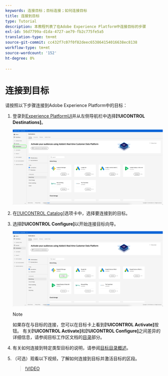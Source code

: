 ```yaml
---
keywords: 连接目标；目标连接；如何连接目标
title: 连接到目标
type: Tutorial
description: 本教程列表了在Adobe Experience Platform中连接目标的步骤
exl-id: 56d7799a-d1da-4727-ae79-fb2c775fe5a5
translation-type: tm+mt
source-git-commit: cc432f7c07f0f82deec653864154016638ec8138
workflow-type: tm+mt
source-wordcount: '152'
ht-degree: 0%

---
```


# 连接到目标

请按照以下步骤连接到Adobe Experience Platform中的目标：

1. 登录到[Experience PlatformUI](https://platform.adobe.com/)并从左侧导航栏中选择&#x200B;**[!UICONTROL Destinations]**。

   ![连接到目标](../assets/ui/connect-destinations/connect-destination.png)

2. 在[[!UICONTROL Catalog]](./destinations-workspace.md#catalog)选项卡中，选择要连接到的目标。

3. 选择&#x200B;**[!UICONTROL Configure]**&#x200B;以开始连接目标向导。

   ![配置目标](../assets/ui/connect-destinations/configure-destination.png)

   >[!NOTE]
   >
   >如果存在与目标的连接，您可以在目标卡上看到&#x200B;**[!UICONTROL Activate]**&#x200B;按钮。 有关&#x200B;**[!UICONTROL Activate]**&#x200B;和&#x200B;**[!UICONTROL Configure]**&#x200B;之间差异的详细信息，请参阅目标工作区文档的[目录](../ui/destinations-workspace.md#catalog)部分。

4. 有关如何连接到特定类型目标的说明，请参阅[目标目录概述](../catalog/overview.md)。

5. （可选）观看以下视频，了解如何连接到目标并激活目标的区段。

   >[!VIDEO](https://video.tv.adobe.com/v/29710?quality=12)
